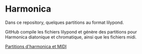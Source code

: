 # Harmonica

Dans ce repository, quelques partitions au format lilypond.

GitHub compile les fichiers lilypond et génère des partitions pour Harmonica diatonique et chromatique, ainsi que les fichiers midi.

[Partitions d'harmonica et MIDI](https://slist.github.io/harmonica/)